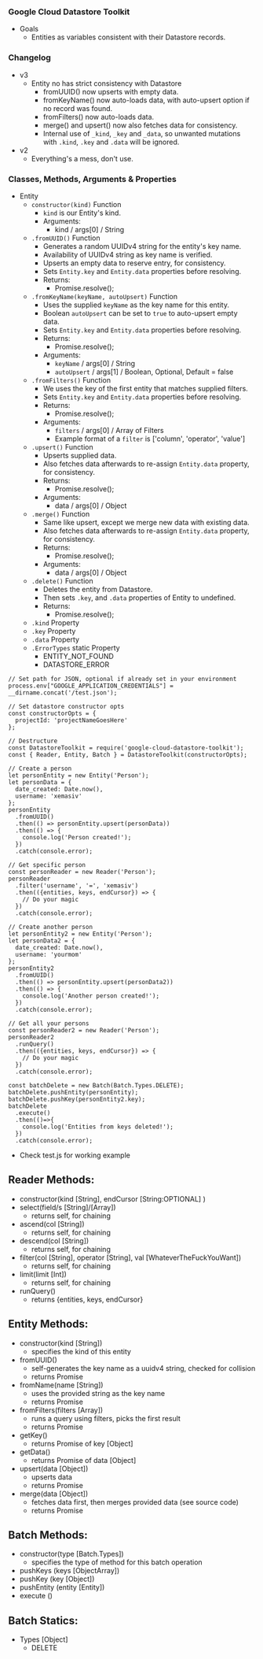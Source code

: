### Google Cloud Datastore Toolkit

* Goals
  * Entities as variables consistent with their Datastore records.


### Changelog

* v3
  * Entity no has strict consistency with Datastore
    * fromUUID() now upserts with empty data.
    * fromKeyName() now auto-loads data, with auto-upsert option if no record was found.
    * fromFilters() now auto-loads data.
    * merge() and upsert() now also fetches data for consistency.
    * Internal use of `_kind`, `_key` and `_data`, so unwanted mutations with `.kind`, `.key` and `.data` will be ignored.
* v2
  * Everything's a mess, don't use.


### Classes, Methods, Arguments & Properties

* Entity
  * `constructor(kind)` Function
    * `kind` is our Entity's kind.
    * Arguments:
      * kind / args[0] / String
  * `.fromUUID()` Function
    * Generates a random UUIDv4 string for the entity's key name.
    * Availability of UUIDv4 string as key name is verified.
    * Upserts an empty data to reserve entry, for consistency.
    * Sets `Entity.key` and `Entity.data` properties before resolving.
    * Returns:
      * Promise.resolve();
  * `.fromKeyName(keyName, autoUpsert)` Function
    * Uses the supplied `keyName` as the key name for this entity.
    * Boolean `autoUpsert` can be set to `true` to auto-upsert empty data.
    * Sets `Entity.key` and `Entity.data` properties before resolving.
    * Returns:
      * Promise.resolve();
    * Arguments:
      * `keyName` / args[0] / String
      * `autoUpsert` / args[1] / Boolean, Optional, Default = false
  * `.fromFilters()` Function
    * We uses the key of the first entity that matches supplied filters.
    * Sets `Entity.key` and `Entity.data` properties before resolving.
    * Returns:
      * Promise.resolve();
    * Arguments:
      * `filters` / args[0] / Array of Filters
      * Example format of a `filter` is ['column', 'operator', 'value']
  * `.upsert()` Function
    * Upserts supplied data.
    * Also fetches data afterwards to re-assign `Entity.data` property, for consistency.
    * Returns:
      * Promise.resolve();
    * Arguments:
      * data / args[0] / Object
  * `.merge()` Function
    * Same like upsert, except we merge new data with existing data.
    * Also fetches data afterwards to re-assign `Entity.data` property, for consistency.
    * Returns:
      * Promise.resolve();
    * Arguments:
      * data / args[0] / Object
  * `.delete()` Function
    * Deletes the entity from Datastore.
    * Then sets `.key`, and `.data` properties of Entity to undefined.
    * Returns:
      * Promise.resolve();
  * `.kind` Property
  * `.key` Property
  * `.data` Property
  * `.ErrorTypes` static Property
    * ENTITY_NOT_FOUND
    * DATASTORE_ERROR



```
// Set path for JSON, optional if already set in your environment
process.env["GOOGLE_APPLICATION_CREDENTIALS"] = __dirname.concat('/test.json');

// Set datastore constructor opts
const constructorOpts = {
  projectId: 'projectNameGoesHere'
};

// Destructure
const DatastoreToolkit = require('google-cloud-datastore-toolkit');
const { Reader, Entity, Batch } = DatastoreToolkit(constructorOpts);
```

```
// Create a person
let personEntity = new Entity('Person');
let personData = {
  date_created: Date.now(),
  username: 'xemasiv'
};
personEntity
  .fromUUID()
  .then(() => personEntity.upsert(personData))
  .then(() => {
    console.log('Person created!');
  })
  .catch(console.error);

// Get specific person
const personReader = new Reader('Person');
personReader
  .filter('username', '=', 'xemasiv')
  .then(({entities, keys, endCursor}) => {
    // Do your magic
  })
  .catch(console.error);

// Create another person
let personEntity2 = new Entity('Person');
let personData2 = {
  date_created: Date.now(),
  username: 'yourmom'
};
personEntity2
  .fromUUID()
  .then(() => personEntity.upsert(personData2))
  .then(() => {
    console.log('Another person created!');
  })
  .catch(console.error);

// Get all your persons
const personReader2 = new Reader('Person');
personReader2
  .runQuery()
  .then(({entities, keys, endCursor}) => {
    // Do your magic
  })
  .catch(console.error);

const batchDelete = new Batch(Batch.Types.DELETE);
batchDelete.pushEntity(personEntity);
batchDelete.pushKey(personEntity2.key);
batchDelete
  .execute()
  .then(()=>{
    console.log('Entities from keys deleted!');
  })
  .catch(console.error);
```

* Check test.js for working example


## Reader Methods:

* constructor(kind [String], endCursor [String:OPTIONAL] )
* select(field/s [String]/[Array])
  * returns self, for chaining
* ascend(col [String])
  * returns self, for chaining
* descend(col [String])
  * returns self, for chaining
* filter(col [String], operator [String], val [WhateverTheFuckYouWant])
  * returns self, for chaining
* limit(limit [Int])
  * returns self, for chaining
* runQuery()
  * returns {entities, keys, endCursor}


## Entity Methods:

* constructor(kind [String])
  * specifies the kind of this entity
* fromUUID()
  * self-generates the key name as a uuidv4 string, checked for collision
  * returns Promise
* fromName(name [String])
  * uses the provided string as the key name
  * returns Promise
* fromFilters(filters [Array])
  * runs a query using filters, picks the first result
  * returns Promise
* getKey()
  * returns Promise of key [Object]
* getData()
  * returns Promise of data [Object]
* upsert(data [Object])
  * upserts data
  * returns Promise
* merge(data [Object])
  * fetches data first, then merges provided data (see source code)
  * returns Promise


## Batch Methods:

* constructor(type [Batch.Types])
  * specifies the type of method for this batch operation
* pushKeys (keys [ObjectArray])
* pushKey (key [Object])
* pushEntity (entity [Entity])
* execute ()


## Batch Statics:

* Types [Object]
  * DELETE
